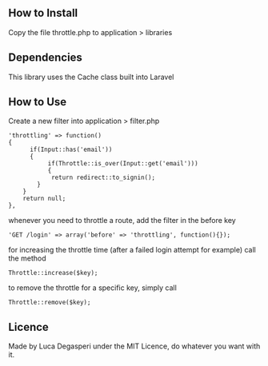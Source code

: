 ## How to Install

Copy the file throttle.php to application > libraries

## Dependencies

This library uses the Cache class built into Laravel

## How to Use

Create a new filter into application > filter.php

    'throttling' => function()
    {
		  if(Input::has('email'))
		  {
			   if(Throttle::is_over(Input::get('email')))
			   {
			    return redirect::to_signin();
		    }
	    }
	    return null;	
    },

whenever you need to throttle a route, add the filter in the before key

    'GET /login' => array('before' => 'throttling', function(){});
    
for increasing the throttle time (after a failed login attempt for example) call the method

    Throttle::increase($key);
    
to remove the throttle for a specific key, simply call

    Throttle::remove($key);

## Licence

Made by Luca Degasperi under the MIT Licence, do whatever you want with it.